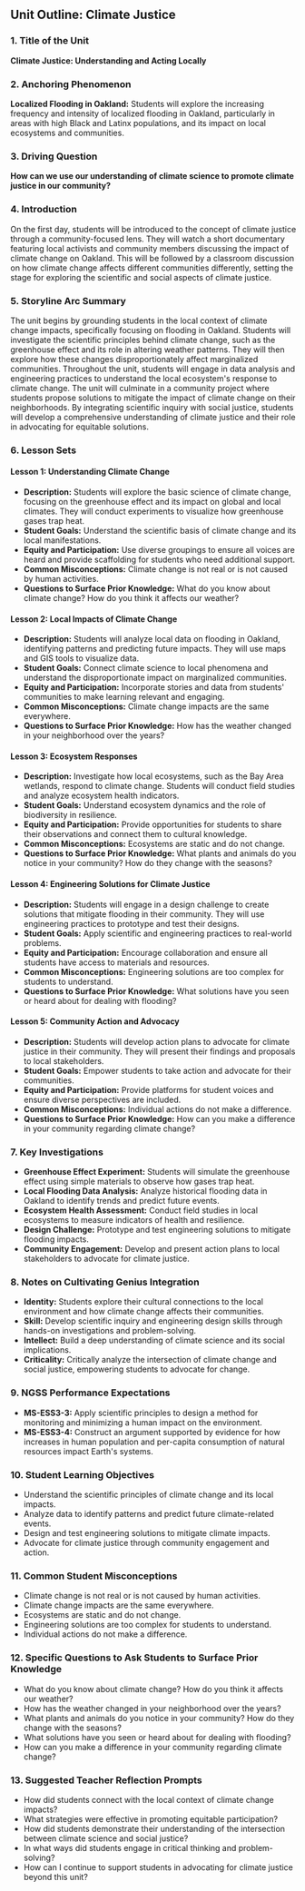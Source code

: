 ## Unit Outline: Climate Justice

### 1. Title of the Unit
**Climate Justice: Understanding and Acting Locally**

### 2. Anchoring Phenomenon
**Localized Flooding in Oakland:** Students will explore the increasing frequency and intensity of localized flooding in Oakland, particularly in areas with high Black and Latinx populations, and its impact on local ecosystems and communities.

### 3. Driving Question
**How can we use our understanding of climate science to promote climate justice in our community?**

### 4. Introduction
On the first day, students will be introduced to the concept of climate justice through a community-focused lens. They will watch a short documentary featuring local activists and community members discussing the impact of climate change on Oakland. This will be followed by a classroom discussion on how climate change affects different communities differently, setting the stage for exploring the scientific and social aspects of climate justice.

### 5. Storyline Arc Summary
The unit begins by grounding students in the local context of climate change impacts, specifically focusing on flooding in Oakland. Students will investigate the scientific principles behind climate change, such as the greenhouse effect and its role in altering weather patterns. They will then explore how these changes disproportionately affect marginalized communities. Throughout the unit, students will engage in data analysis and engineering practices to understand the local ecosystem's response to climate change. The unit will culminate in a community project where students propose solutions to mitigate the impact of climate change on their neighborhoods. By integrating scientific inquiry with social justice, students will develop a comprehensive understanding of climate justice and their role in advocating for equitable solutions.

### 6. Lesson Sets

#### Lesson 1: **Understanding Climate Change**
- **Description:** Students will explore the basic science of climate change, focusing on the greenhouse effect and its impact on global and local climates. They will conduct experiments to visualize how greenhouse gases trap heat.
- **Student Goals:** Understand the scientific basis of climate change and its local manifestations.
- **Equity and Participation:** Use diverse groupings to ensure all voices are heard and provide scaffolding for students who need additional support.
- **Common Misconceptions:** Climate change is not real or is not caused by human activities.
- **Questions to Surface Prior Knowledge:** What do you know about climate change? How do you think it affects our weather?

#### Lesson 2: **Local Impacts of Climate Change**
- **Description:** Students will analyze local data on flooding in Oakland, identifying patterns and predicting future impacts. They will use maps and GIS tools to visualize data.
- **Student Goals:** Connect climate science to local phenomena and understand the disproportionate impact on marginalized communities.
- **Equity and Participation:** Incorporate stories and data from students' communities to make learning relevant and engaging.
- **Common Misconceptions:** Climate change impacts are the same everywhere.
- **Questions to Surface Prior Knowledge:** How has the weather changed in your neighborhood over the years?

#### Lesson 3: **Ecosystem Responses**
- **Description:** Investigate how local ecosystems, such as the Bay Area wetlands, respond to climate change. Students will conduct field studies and analyze ecosystem health indicators.
- **Student Goals:** Understand ecosystem dynamics and the role of biodiversity in resilience.
- **Equity and Participation:** Provide opportunities for students to share their observations and connect them to cultural knowledge.
- **Common Misconceptions:** Ecosystems are static and do not change.
- **Questions to Surface Prior Knowledge:** What plants and animals do you notice in your community? How do they change with the seasons?

#### Lesson 4: **Engineering Solutions for Climate Justice**
- **Description:** Students will engage in a design challenge to create solutions that mitigate flooding in their community. They will use engineering practices to prototype and test their designs.
- **Student Goals:** Apply scientific and engineering practices to real-world problems.
- **Equity and Participation:** Encourage collaboration and ensure all students have access to materials and resources.
- **Common Misconceptions:** Engineering solutions are too complex for students to understand.
- **Questions to Surface Prior Knowledge:** What solutions have you seen or heard about for dealing with flooding?

#### Lesson 5: **Community Action and Advocacy**
- **Description:** Students will develop action plans to advocate for climate justice in their community. They will present their findings and proposals to local stakeholders.
- **Student Goals:** Empower students to take action and advocate for their communities.
- **Equity and Participation:** Provide platforms for student voices and ensure diverse perspectives are included.
- **Common Misconceptions:** Individual actions do not make a difference.
- **Questions to Surface Prior Knowledge:** How can you make a difference in your community regarding climate change?

### 7. Key Investigations
- **Greenhouse Effect Experiment:** Students will simulate the greenhouse effect using simple materials to observe how gases trap heat.
- **Local Flooding Data Analysis:** Analyze historical flooding data in Oakland to identify trends and predict future events.
- **Ecosystem Health Assessment:** Conduct field studies in local ecosystems to measure indicators of health and resilience.
- **Design Challenge:** Prototype and test engineering solutions to mitigate flooding impacts.
- **Community Engagement:** Develop and present action plans to local stakeholders to advocate for climate justice.

### 8. Notes on Cultivating Genius Integration
- **Identity:** Students explore their cultural connections to the local environment and how climate change affects their communities.
- **Skill:** Develop scientific inquiry and engineering design skills through hands-on investigations and problem-solving.
- **Intellect:** Build a deep understanding of climate science and its social implications.
- **Criticality:** Critically analyze the intersection of climate change and social justice, empowering students to advocate for change.

### 9. NGSS Performance Expectations
- **MS-ESS3-3:** Apply scientific principles to design a method for monitoring and minimizing a human impact on the environment.
- **MS-ESS3-4:** Construct an argument supported by evidence for how increases in human population and per-capita consumption of natural resources impact Earth's systems.

### 10. Student Learning Objectives
- Understand the scientific principles of climate change and its local impacts.
- Analyze data to identify patterns and predict future climate-related events.
- Design and test engineering solutions to mitigate climate impacts.
- Advocate for climate justice through community engagement and action.

### 11. Common Student Misconceptions
- Climate change is not real or is not caused by human activities.
- Climate change impacts are the same everywhere.
- Ecosystems are static and do not change.
- Engineering solutions are too complex for students to understand.
- Individual actions do not make a difference.

### 12. Specific Questions to Ask Students to Surface Prior Knowledge
- What do you know about climate change? How do you think it affects our weather?
- How has the weather changed in your neighborhood over the years?
- What plants and animals do you notice in your community? How do they change with the seasons?
- What solutions have you seen or heard about for dealing with flooding?
- How can you make a difference in your community regarding climate change?

### 13. Suggested Teacher Reflection Prompts
- How did students connect with the local context of climate change impacts?
- What strategies were effective in promoting equitable participation?
- How did students demonstrate their understanding of the intersection between climate science and social justice?
- In what ways did students engage in critical thinking and problem-solving?
- How can I continue to support students in advocating for climate justice beyond this unit?